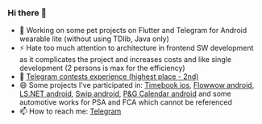 ### Hi there 👋

- 🔭 Working on some pet projects on Flutter and Telegram for Android wearable lite (without using TDlib, Java only)
- ⚡ Hate too much attention to architecture in frontend SW development as it complicates the project and increases costs and like single development (2 persons is max for the efficiency)
- 🤘 [Telegram contests experience (highest place - 2nd)](https://contest.com/user/Fairy-Zebra)
- 😄 Some projects I've participated in: 
  [Timebook ios](https://apps.apple.com/ru/app/timebook/id1561578302), [Flowwow android](https://play.google.com/store/apps/details?id=com.flowwow), [LS.NET android](https://play.google.com/store/apps/details?id=com.lsboutqiue.app), [Swip android](https://play.google.com/store/apps/details?id=com.it.swip), [P&G Calendar android](https://play.google.com/store/apps/details?id=com.pg.periodcalendar_40817_1617_cmg_0076) and some automotive works for PSA and FCA which cannot be referenced
- 📫 How to reach me: [Telegram](https://t.me/opiumfive)
